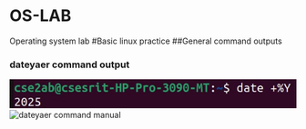 # OS-LAB
Operating system lab
#Basic linux practice 
##General command outputs
### dateyaer command output
![dateyaer command output](dateyaer.png)
![dateyaer command manual](mdateyaer.png)
